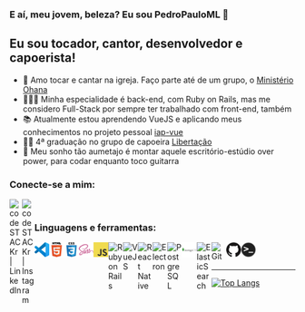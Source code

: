 ### E aí, meu jovem, beleza? Eu sou PedroPauloML 👋

## Eu sou tocador, cantor, desenvolvedor e capoerista!

* 🎸 Amo tocar e cantar na igreja. Faço parte até de um grupo, o [Ministério Ohana](https://www.instagram.com/ministry_ohana/)
* 👨🏻‍💻 Minha especialidade é back-end, com Ruby on Rails, mas me considero Full-Stack por sempre ter trabalhado com front-end, também
* 📚 Atualmente estou aprendendo VueJS e aplicando meus conhecimentos no projeto pessoal [iap-vue](https://github.com/PedroPauloML/iap-vue)
* 🤼‍♂️ 4ª graduação no grupo de capoeira [Libertação](https://www.instagram.com/capoeiralibertacaobahia/)
* 🥅 Meu sonho tão aumetajo é montar aquele escritório-estúdio over power, para codar enquanto toco guitarra

### Conecte-se a mim:

[<img align="left" alt="codeSTACKr | LinkedIn" width="22px" src="https://cdn.jsdelivr.net/npm/simple-icons@v3/icons/linkedin.svg" />][linkedin]
[<img align="left" alt="codeSTACKr | Instagram" width="22px" src="https://cdn.jsdelivr.net/npm/simple-icons@v3/icons/instagram.svg" />][instagram]

<br />

### Linguagens e ferramentas:

<img align="left" alt="Visual Studio Code" width="26px" src="https://raw.githubusercontent.com/github/explore/80688e429a7d4ef2fca1e82350fe8e3517d3494d/topics/visual-studio-code/visual-studio-code.png" />
<img align="left" alt="HTML5" width="26px" src="https://raw.githubusercontent.com/github/explore/80688e429a7d4ef2fca1e82350fe8e3517d3494d/topics/html/html.png" />
<img align="left" alt="CSS3" width="26px" src="https://raw.githubusercontent.com/github/explore/80688e429a7d4ef2fca1e82350fe8e3517d3494d/topics/css/css.png" />
<img align="left" alt="Sass" width="26px" src="https://raw.githubusercontent.com/github/explore/80688e429a7d4ef2fca1e82350fe8e3517d3494d/topics/sass/sass.png" />
<img align="left" alt="JavaScript" width="26px" src="https://raw.githubusercontent.com/github/explore/80688e429a7d4ef2fca1e82350fe8e3517d3494d/topics/javascript/javascript.png" />
<img align="left" alt="Ruby on Rails" width="26px" src="https://www.portalgsti.com.br/media/uploads/marcomascarenhas/ruby-on-rails.png" />
<img align="left" alt="VueJS" width="26px" src="https://br.vuejs.org//images/logo.png" />
<img align="left" alt="React Native" width="26px" src="https://upload.wikimedia.org/wikipedia/commons/thumb/a/a7/React-icon.svg/1200px-React-icon.svg.png" />
<img align="left" alt="Electron" width="26px" src="https://user-images.githubusercontent.com/3600593/60781010-41dfae80-a173-11e9-99f9-03a8b712b87d.png" />
<img align="left" alt="PostgreSQL" width="26px" src="https://cdn.iconscout.com/icon/free/png-512/postgresql-226047.png" />
<img align="left" alt="MongoDB" width="26px" src="https://raw.githubusercontent.com/github/explore/80688e429a7d4ef2fca1e82350fe8e3517d3494d/topics/mongodb/mongodb.png" />
<img align="left" alt="ElasticSearch" width="26px" src="https://assets.zabbix.com/img/brands/elastic.svg" />
<img align="left" alt="Git" width="26px" src="https://avatars3.githubusercontent.com/u/18133?s=200&v=4" />
<img align="left" alt="GitHub" width="26px" src="https://raw.githubusercontent.com/github/explore/78df643247d429f6cc873026c0622819ad797942/topics/github/github.png" />
<img align="left" alt="HTML5" width="26px" src="https://raw.githubusercontent.com/github/explore/80688e429a7d4ef2fca1e82350fe8e3517d3494d/topics/terminal/terminal.png" />

<br/>
<br/>

---
[![Top Langs](https://github-readme-stats.vercel.app/api/top-langs/?username=pedropauloml&layout=compact)](https://github.com/anuraghazra/github-readme-stats)

[instagram]: https://www.instagram.com/pedropauloml/
[linkedin]: https://www.linkedin.com/in/pedropauloml/
